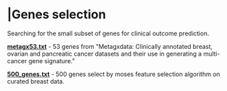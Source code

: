 # |Genes selection

Searching for the small subset of genes for clinical outcome prediction.

[**metagx53.txt**](metagx53.txt) - 53 genes from "Metagxdata: Clinically annotated breast, ovarian and pancreatic cancer datasets and their use in generating a multi-cancer gene signature."

[**500_genes.txt**](500_genes.txt) - 500 genes select by moses feature selection algorithm on curated breast data.
